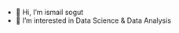 - 👋 Hi, I’m ismail sogut
- 👀 I’m interested in Data Science & Data Analysis


<!---
mathsigns/mathsigns is a ✨ special ✨ repository because its `README.md` (this file) appears on your GitHub profile.
You can click the Preview link to take a look at your changes.
--->
